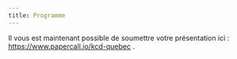 ```yaml
---
title: Programme
---
```


Il vous est maintenant possible de soumettre votre présentation ici : https://www.papercall.io/kcd-quebec .
